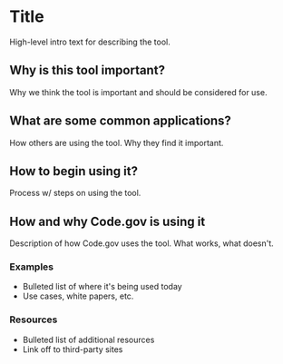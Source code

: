 # Title

High-level intro text for describing the tool. 

## Why is this tool important?
Why we think the tool is important and should be considered for use.

## What are some common applications?
How others are using the tool. Why they find it important.

## How to begin using it?
Process w/ steps on using the tool.

## How and why Code.gov is using it
Description of how Code.gov uses the tool. What works, what doesn't. 

### Examples
- Bulleted list of where it's being used today
- Use cases, white papers, etc.

### Resources
- Bulleted list of additional resources
- Link off to third-party sites